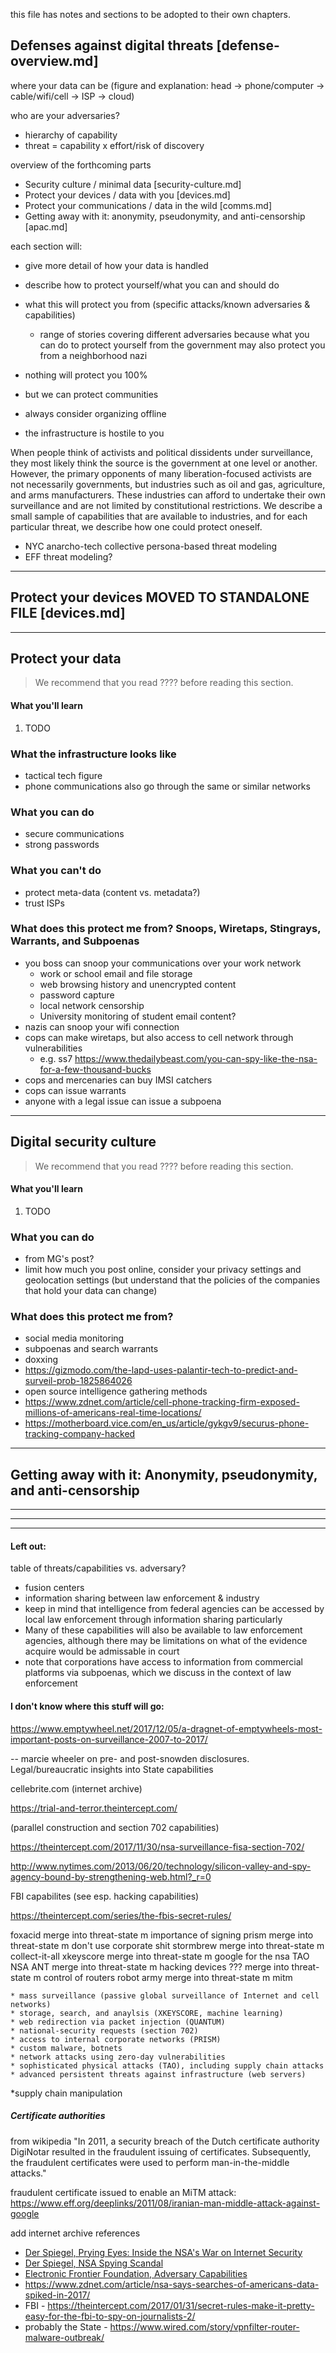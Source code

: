 this file has notes and sections to be adopted to their own chapters.

## Defenses against digital threats [defense-overview.md]

where your data can be (figure and explanation: head -> phone/computer -> cable/wifi/cell -> ISP -> cloud)

who are your adversaries? 
* hierarchy of capability
* threat = capability x effort/risk of discovery

overview of the forthcoming parts
* Security culture / minimal data [security-culture.md]
* Protect your devices / data with you [devices.md]
* Protect your communications / data in the wild [comms.md]
* Getting away with it: anonymity, pseudonymity, and anti-censorship [apac.md]

each section will:
* give more detail of how your data is handled
* describe how to protect yourself/what you can and should do
* what this will protect you from (specific attacks/known adversaries & capabilities)
  * range of stories covering different adversaries because what you can do to protect yourself from the government may also protect you from a neighborhood nazi

* nothing will protect you 100%
* but we can protect communities
* always consider organizing offline
* the infrastructure is hostile to you

When people think of activists and political dissidents under surveillance, they most likely think the source is the government at one level or another.  However, the primary opponents of many liberation-focused activists are not necessarily governments, but industries such as oil and gas, agriculture, and arms manufacturers.  These industries can afford to undertake their own surveillance and are not limited by constitutional restrictions.  We describe a small sample of capabilities that are available to industries, and for each particular threat, we describe how one could protect oneself.

* NYC anarcho-tech collective persona-based threat modeling
* EFF threat modeling?

---

## Protect your devices MOVED TO STANDALONE FILE [devices.md]
---

## Protect your data

> We recommend that you read ???? before reading this section.

#### What you'll learn

1. TODO

### What the infrastructure looks like

* tactical tech figure
* phone communications also go through the same or similar networks

### What you can do

* secure communications 
* strong passwords

### What you can't do

* protect meta-data (content vs. metadata?)
* trust ISPs

### What does this protect me from? Snoops, Wiretaps, Stingrays, Warrants, and Subpoenas

* you boss can snoop your communications over your work network
	* work or school email and file storage
    * web browsing history and unencrypted content
    * password capture
    * local network censorship
	* University monitoring of student email content?
* nazis can snoop your wifi connection
* cops can make wiretaps, but also access to cell network through vulnerabilities 
  * e.g. ss7 https://www.thedailybeast.com/you-can-spy-like-the-nsa-for-a-few-thousand-bucks
* cops and mercenaries can buy IMSI catchers
* cops can issue warrants
* anyone with a legal issue can issue a subpoena

---

## Digital security culture

> We recommend that you read ???? before reading this section.

#### What you'll learn

1. TODO

### What you can do

* from MG's post?
* limit how much you post online, consider your privacy settings and geolocation settings (but understand that the policies of the companies that hold your data can change)

### What does this protect me from? 

* social media monitoring
* subpoenas and search warrants
* doxxing
* https://gizmodo.com/the-lapd-uses-palantir-tech-to-predict-and-surveil-prob-1825864026
* open source intelligence gathering methods
* https://www.zdnet.com/article/cell-phone-tracking-firm-exposed-millions-of-americans-real-time-locations/
* https://motherboard.vice.com/en_us/article/gykgv9/securus-phone-tracking-company-hacked


---

## Getting away with it: Anonymity, pseudonymity, and anti-censorship


---
---
---

#### Left out:

table of threats/capabilities vs. adversary?

* fusion centers
* information sharing between law enforcement & industry
* keep in mind that intelligence from federal agencies can be accessed by local law enforcement through information sharing particularly 
* Many of these capabilities will also be available to law enforcement agencies, although there may be limitations on what of the evidence acquire would be admissable in court
* note that corporations have access to information from commercial platforms via subpoenas, which we discuss in the context of law enforcement

#### I don't know where this stuff will go:

https://www.emptywheel.net/2017/12/05/a-dragnet-of-emptywheels-most-important-posts-on-surveillance-2007-to-2017/

-- marcie wheeler on pre- and post-snowden disclosures.  Legal/bureaucratic insights into State capabilities

cellebrite.com (internet archive)

https://trial-and-terror.theintercept.com/

(parallel construction and section 702 capabilities)

https://theintercept.com/2017/11/30/nsa-surveillance-fisa-section-702/

http://www.nytimes.com/2013/06/20/technology/silicon-valley-and-spy-agency-bound-by-strengthening-web.html?_r=0

FBI capabilites (see esp. hacking capabilities)

https://theintercept.com/series/the-fbis-secret-rules/


foxacid	merge into threat-state	m			importance of signing
prism	merge into threat-state	m			don't use corporate shit
stormbrew	merge into threat-state	m			collect-it-all
xkeyscore	merge into threat-state	m			google for the nsa
TAO NSA ANT	merge into threat-state	m			hacking devices
???	merge into threat-state	m			control of routers
robot army	merge into threat-state	m			mitm

    * mass surveillance (passive global surveillance of Internet and cell networks)
    * storage, search, and anaylsis (XKEYSCORE, machine learning)
    * web redirection via packet injection (QUANTUM)
    * national-security requests (section 702)
    * access to internal corporate networks (PRISM)
    * custom malware, botnets
    * network attacks using zero-day vulnerabilities
    * sophisticated physical attacks (TAO), including supply chain attacks
    * advanced persistent threats against infrastructure (web servers)

*supply chain manipulation


##### Certificate authorities

from wikipedia "In 2011, a security breach of the Dutch certificate authority DigiNotar resulted in the fraudulent issuing of certificates. Subsequently, the fraudulent certificates were used to perform man-in-the-middle attacks."

fraudulent certificate issued to enable an MiTM attack:
https://www.eff.org/deeplinks/2011/08/iranian-man-middle-attack-against-google

add internet archive references

* [Der Spiegel, Prying Eyes: Inside the NSA's War on Internet Security](http://www.spiegel.de/international/germany/inside-the-nsa-s-war-on-internet-security-a-1010361.html)
* [Der Spiegel, NSA Spying Scandal](http://www.spiegel.de/international/topic/nsa_spying_scandal/)
* [Electronic Frontier Foundation, Adversary Capabilities](https://sec.eff.org/blog?tag=adversary+capabilities)
* https://www.zdnet.com/article/nsa-says-searches-of-americans-data-spiked-in-2017/
* FBI - https://theintercept.com/2017/01/31/secret-rules-make-it-pretty-easy-for-the-fbi-to-spy-on-journalists-2/
* probably the State - https://www.wired.com/story/vpnfilter-router-malware-outbreak/

